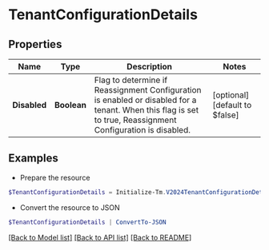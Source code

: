 # TenantConfigurationDetails
## Properties

Name | Type | Description | Notes
------------ | ------------- | ------------- | -------------
**Disabled** | **Boolean** | Flag to determine if Reassignment Configuration is enabled or disabled for a tenant.  When this flag is set to true, Reassignment Configuration is disabled. | [optional] [default to $false]

## Examples

- Prepare the resource
```powershell
$TenantConfigurationDetails = Initialize-Tm.V2024TenantConfigurationDetails  -Disabled true
```

- Convert the resource to JSON
```powershell
$TenantConfigurationDetails | ConvertTo-JSON
```

[[Back to Model list]](../README.md#documentation-for-models) [[Back to API list]](../README.md#documentation-for-api-endpoints) [[Back to README]](../README.md)

